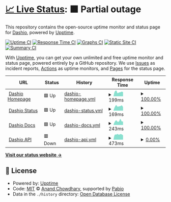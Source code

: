 # [📈 Live Status](https://status.dashio.net): <!--live status--> **🟧 Partial outage**

This repository contains the open-source uptime monitor and status page for [Dashio](https://dashio.net), powered by [Upptime](https://github.com/upptime/upptime).

[![Uptime CI](https://github.com/DashioDevs/status/workflows/Uptime%20CI/badge.svg)](https://github.com/DashioDevs/status/actions?query=workflow%3A%22Uptime+CI%22)
[![Response Time CI](https://github.com/DashioDevs/status/workflows/Response%20Time%20CI/badge.svg)](https://github.com/DashioDevs/status/actions?query=workflow%3A%22Response+Time+CI%22)
[![Graphs CI](https://github.com/DashioDevs/status/workflows/Graphs%20CI/badge.svg)](https://github.com/DashioDevs/status/actions?query=workflow%3A%22Graphs+CI%22)
[![Static Site CI](https://github.com/DashioDevs/status/workflows/Static%20Site%20CI/badge.svg)](https://github.com/DashioDevs/status/actions?query=workflow%3A%22Static+Site+CI%22)
[![Summary CI](https://github.com/DashioDevs/status/workflows/Summary%20CI/badge.svg)](https://github.com/DashioDevs/status/actions?query=workflow%3A%22Summary+CI%22)

With [Upptime](https://upptime.js.org), you can get your own unlimited and free uptime monitor and status page, powered entirely by a GitHub repository. We use [Issues](https://github.com/DashioDevs/status/issues) as incident reports, [Actions](https://github.com/DashioDevs/status/actions) as uptime monitors, and [Pages](https://status.dashio.net) for the status page.

<!--start: status pages-->
<!-- This summary is generated by Upptime (https://github.com/upptime/upptime) -->
<!-- Do not edit this manually, your changes will be overwritten -->
<!-- prettier-ignore -->
| URL | Status | History | Response Time | Uptime |
| --- | ------ | ------- | ------------- | ------ |
| <img alt="" src="https://icons.duckduckgo.com/ip3/www.dashio.net.ico" height="13"> [Dashio Homepage](https://www.dashio.net) | 🟩 Up | [dashio-homepage.yml](https://github.com/DashioDevs/status/commits/HEAD/history/dashio-homepage.yml) | <details><summary><img alt="Response time graph" src="./graphs/dashio-homepage/response-time-week.png" height="20"> 199ms</summary><br><a href="https://status.dashio.net/history/dashio-homepage"><img alt="Response time 186" src="https://img.shields.io/endpoint?url=https%3A%2F%2Fraw.githubusercontent.com%2FDashioDevs%2Fstatus%2FHEAD%2Fapi%2Fdashio-homepage%2Fresponse-time.json"></a><br><a href="https://status.dashio.net/history/dashio-homepage"><img alt="24-hour response time 193" src="https://img.shields.io/endpoint?url=https%3A%2F%2Fraw.githubusercontent.com%2FDashioDevs%2Fstatus%2FHEAD%2Fapi%2Fdashio-homepage%2Fresponse-time-day.json"></a><br><a href="https://status.dashio.net/history/dashio-homepage"><img alt="7-day response time 199" src="https://img.shields.io/endpoint?url=https%3A%2F%2Fraw.githubusercontent.com%2FDashioDevs%2Fstatus%2FHEAD%2Fapi%2Fdashio-homepage%2Fresponse-time-week.json"></a><br><a href="https://status.dashio.net/history/dashio-homepage"><img alt="30-day response time 205" src="https://img.shields.io/endpoint?url=https%3A%2F%2Fraw.githubusercontent.com%2FDashioDevs%2Fstatus%2FHEAD%2Fapi%2Fdashio-homepage%2Fresponse-time-month.json"></a><br><a href="https://status.dashio.net/history/dashio-homepage"><img alt="1-year response time 186" src="https://img.shields.io/endpoint?url=https%3A%2F%2Fraw.githubusercontent.com%2FDashioDevs%2Fstatus%2FHEAD%2Fapi%2Fdashio-homepage%2Fresponse-time-year.json"></a></details> | <details><summary><a href="https://status.dashio.net/history/dashio-homepage">100.00%</a></summary><a href="https://status.dashio.net/history/dashio-homepage"><img alt="All-time uptime 100.00%" src="https://img.shields.io/endpoint?url=https%3A%2F%2Fraw.githubusercontent.com%2FDashioDevs%2Fstatus%2FHEAD%2Fapi%2Fdashio-homepage%2Fuptime.json"></a><br><a href="https://status.dashio.net/history/dashio-homepage"><img alt="24-hour uptime 100.00%" src="https://img.shields.io/endpoint?url=https%3A%2F%2Fraw.githubusercontent.com%2FDashioDevs%2Fstatus%2FHEAD%2Fapi%2Fdashio-homepage%2Fuptime-day.json"></a><br><a href="https://status.dashio.net/history/dashio-homepage"><img alt="7-day uptime 100.00%" src="https://img.shields.io/endpoint?url=https%3A%2F%2Fraw.githubusercontent.com%2FDashioDevs%2Fstatus%2FHEAD%2Fapi%2Fdashio-homepage%2Fuptime-week.json"></a><br><a href="https://status.dashio.net/history/dashio-homepage"><img alt="30-day uptime 100.00%" src="https://img.shields.io/endpoint?url=https%3A%2F%2Fraw.githubusercontent.com%2FDashioDevs%2Fstatus%2FHEAD%2Fapi%2Fdashio-homepage%2Fuptime-month.json"></a><br><a href="https://status.dashio.net/history/dashio-homepage"><img alt="1-year uptime 100.00%" src="https://img.shields.io/endpoint?url=https%3A%2F%2Fraw.githubusercontent.com%2FDashioDevs%2Fstatus%2FHEAD%2Fapi%2Fdashio-homepage%2Fuptime-year.json"></a></details>
| <img alt="" src="https://icons.duckduckgo.com/ip3/status.dashio.net.ico" height="13"> [Dashio Status](https://status.dashio.net) | 🟩 Up | [dashio-status.yml](https://github.com/DashioDevs/status/commits/HEAD/history/dashio-status.yml) | <details><summary><img alt="Response time graph" src="./graphs/dashio-status/response-time-week.png" height="20"> 169ms</summary><br><a href="https://status.dashio.net/history/dashio-status"><img alt="Response time 174" src="https://img.shields.io/endpoint?url=https%3A%2F%2Fraw.githubusercontent.com%2FDashioDevs%2Fstatus%2FHEAD%2Fapi%2Fdashio-status%2Fresponse-time.json"></a><br><a href="https://status.dashio.net/history/dashio-status"><img alt="24-hour response time 140" src="https://img.shields.io/endpoint?url=https%3A%2F%2Fraw.githubusercontent.com%2FDashioDevs%2Fstatus%2FHEAD%2Fapi%2Fdashio-status%2Fresponse-time-day.json"></a><br><a href="https://status.dashio.net/history/dashio-status"><img alt="7-day response time 169" src="https://img.shields.io/endpoint?url=https%3A%2F%2Fraw.githubusercontent.com%2FDashioDevs%2Fstatus%2FHEAD%2Fapi%2Fdashio-status%2Fresponse-time-week.json"></a><br><a href="https://status.dashio.net/history/dashio-status"><img alt="30-day response time 206" src="https://img.shields.io/endpoint?url=https%3A%2F%2Fraw.githubusercontent.com%2FDashioDevs%2Fstatus%2FHEAD%2Fapi%2Fdashio-status%2Fresponse-time-month.json"></a><br><a href="https://status.dashio.net/history/dashio-status"><img alt="1-year response time 174" src="https://img.shields.io/endpoint?url=https%3A%2F%2Fraw.githubusercontent.com%2FDashioDevs%2Fstatus%2FHEAD%2Fapi%2Fdashio-status%2Fresponse-time-year.json"></a></details> | <details><summary><a href="https://status.dashio.net/history/dashio-status">100.00%</a></summary><a href="https://status.dashio.net/history/dashio-status"><img alt="All-time uptime 99.82%" src="https://img.shields.io/endpoint?url=https%3A%2F%2Fraw.githubusercontent.com%2FDashioDevs%2Fstatus%2FHEAD%2Fapi%2Fdashio-status%2Fuptime.json"></a><br><a href="https://status.dashio.net/history/dashio-status"><img alt="24-hour uptime 100.00%" src="https://img.shields.io/endpoint?url=https%3A%2F%2Fraw.githubusercontent.com%2FDashioDevs%2Fstatus%2FHEAD%2Fapi%2Fdashio-status%2Fuptime-day.json"></a><br><a href="https://status.dashio.net/history/dashio-status"><img alt="7-day uptime 100.00%" src="https://img.shields.io/endpoint?url=https%3A%2F%2Fraw.githubusercontent.com%2FDashioDevs%2Fstatus%2FHEAD%2Fapi%2Fdashio-status%2Fuptime-week.json"></a><br><a href="https://status.dashio.net/history/dashio-status"><img alt="30-day uptime 100.00%" src="https://img.shields.io/endpoint?url=https%3A%2F%2Fraw.githubusercontent.com%2FDashioDevs%2Fstatus%2FHEAD%2Fapi%2Fdashio-status%2Fuptime-month.json"></a><br><a href="https://status.dashio.net/history/dashio-status"><img alt="1-year uptime 99.82%" src="https://img.shields.io/endpoint?url=https%3A%2F%2Fraw.githubusercontent.com%2FDashioDevs%2Fstatus%2FHEAD%2Fapi%2Fdashio-status%2Fuptime-year.json"></a></details>
| <img alt="" src="https://icons.duckduckgo.com/ip3/docs.dashio.net.ico" height="13"> [Dashio Docs](https://docs.dashio.net) | 🟩 Up | [dashio-docs.yml](https://github.com/DashioDevs/status/commits/HEAD/history/dashio-docs.yml) | <details><summary><img alt="Response time graph" src="./graphs/dashio-docs/response-time-week.png" height="20"> 243ms</summary><br><a href="https://status.dashio.net/history/dashio-docs"><img alt="Response time 253" src="https://img.shields.io/endpoint?url=https%3A%2F%2Fraw.githubusercontent.com%2FDashioDevs%2Fstatus%2FHEAD%2Fapi%2Fdashio-docs%2Fresponse-time.json"></a><br><a href="https://status.dashio.net/history/dashio-docs"><img alt="24-hour response time 215" src="https://img.shields.io/endpoint?url=https%3A%2F%2Fraw.githubusercontent.com%2FDashioDevs%2Fstatus%2FHEAD%2Fapi%2Fdashio-docs%2Fresponse-time-day.json"></a><br><a href="https://status.dashio.net/history/dashio-docs"><img alt="7-day response time 243" src="https://img.shields.io/endpoint?url=https%3A%2F%2Fraw.githubusercontent.com%2FDashioDevs%2Fstatus%2FHEAD%2Fapi%2Fdashio-docs%2Fresponse-time-week.json"></a><br><a href="https://status.dashio.net/history/dashio-docs"><img alt="30-day response time 262" src="https://img.shields.io/endpoint?url=https%3A%2F%2Fraw.githubusercontent.com%2FDashioDevs%2Fstatus%2FHEAD%2Fapi%2Fdashio-docs%2Fresponse-time-month.json"></a><br><a href="https://status.dashio.net/history/dashio-docs"><img alt="1-year response time 253" src="https://img.shields.io/endpoint?url=https%3A%2F%2Fraw.githubusercontent.com%2FDashioDevs%2Fstatus%2FHEAD%2Fapi%2Fdashio-docs%2Fresponse-time-year.json"></a></details> | <details><summary><a href="https://status.dashio.net/history/dashio-docs">100.00%</a></summary><a href="https://status.dashio.net/history/dashio-docs"><img alt="All-time uptime 100.00%" src="https://img.shields.io/endpoint?url=https%3A%2F%2Fraw.githubusercontent.com%2FDashioDevs%2Fstatus%2FHEAD%2Fapi%2Fdashio-docs%2Fuptime.json"></a><br><a href="https://status.dashio.net/history/dashio-docs"><img alt="24-hour uptime 100.00%" src="https://img.shields.io/endpoint?url=https%3A%2F%2Fraw.githubusercontent.com%2FDashioDevs%2Fstatus%2FHEAD%2Fapi%2Fdashio-docs%2Fuptime-day.json"></a><br><a href="https://status.dashio.net/history/dashio-docs"><img alt="7-day uptime 100.00%" src="https://img.shields.io/endpoint?url=https%3A%2F%2Fraw.githubusercontent.com%2FDashioDevs%2Fstatus%2FHEAD%2Fapi%2Fdashio-docs%2Fuptime-week.json"></a><br><a href="https://status.dashio.net/history/dashio-docs"><img alt="30-day uptime 100.00%" src="https://img.shields.io/endpoint?url=https%3A%2F%2Fraw.githubusercontent.com%2FDashioDevs%2Fstatus%2FHEAD%2Fapi%2Fdashio-docs%2Fuptime-month.json"></a><br><a href="https://status.dashio.net/history/dashio-docs"><img alt="1-year uptime 100.00%" src="https://img.shields.io/endpoint?url=https%3A%2F%2Fraw.githubusercontent.com%2FDashioDevs%2Fstatus%2FHEAD%2Fapi%2Fdashio-docs%2Fuptime-year.json"></a></details>
| <img alt="" src="https://icons.duckduckgo.com/ip3/api.dashio.net.ico" height="13"> [Dashio API](https://api.dashio.net/rest/core/health) | 🟥 Down | [dashio-api.yml](https://github.com/DashioDevs/status/commits/HEAD/history/dashio-api.yml) | <details><summary><img alt="Response time graph" src="./graphs/dashio-api/response-time-week.png" height="20"> 473ms</summary><br><a href="https://status.dashio.net/history/dashio-api"><img alt="Response time 521" src="https://img.shields.io/endpoint?url=https%3A%2F%2Fraw.githubusercontent.com%2FDashioDevs%2Fstatus%2FHEAD%2Fapi%2Fdashio-api%2Fresponse-time.json"></a><br><a href="https://status.dashio.net/history/dashio-api"><img alt="24-hour response time 400" src="https://img.shields.io/endpoint?url=https%3A%2F%2Fraw.githubusercontent.com%2FDashioDevs%2Fstatus%2FHEAD%2Fapi%2Fdashio-api%2Fresponse-time-day.json"></a><br><a href="https://status.dashio.net/history/dashio-api"><img alt="7-day response time 473" src="https://img.shields.io/endpoint?url=https%3A%2F%2Fraw.githubusercontent.com%2FDashioDevs%2Fstatus%2FHEAD%2Fapi%2Fdashio-api%2Fresponse-time-week.json"></a><br><a href="https://status.dashio.net/history/dashio-api"><img alt="30-day response time 535" src="https://img.shields.io/endpoint?url=https%3A%2F%2Fraw.githubusercontent.com%2FDashioDevs%2Fstatus%2FHEAD%2Fapi%2Fdashio-api%2Fresponse-time-month.json"></a><br><a href="https://status.dashio.net/history/dashio-api"><img alt="1-year response time 521" src="https://img.shields.io/endpoint?url=https%3A%2F%2Fraw.githubusercontent.com%2FDashioDevs%2Fstatus%2FHEAD%2Fapi%2Fdashio-api%2Fresponse-time-year.json"></a></details> | <details><summary><a href="https://status.dashio.net/history/dashio-api">0.00%</a></summary><a href="https://status.dashio.net/history/dashio-api"><img alt="All-time uptime 81.65%" src="https://img.shields.io/endpoint?url=https%3A%2F%2Fraw.githubusercontent.com%2FDashioDevs%2Fstatus%2FHEAD%2Fapi%2Fdashio-api%2Fuptime.json"></a><br><a href="https://status.dashio.net/history/dashio-api"><img alt="24-hour uptime 0.00%" src="https://img.shields.io/endpoint?url=https%3A%2F%2Fraw.githubusercontent.com%2FDashioDevs%2Fstatus%2FHEAD%2Fapi%2Fdashio-api%2Fuptime-day.json"></a><br><a href="https://status.dashio.net/history/dashio-api"><img alt="7-day uptime 0.00%" src="https://img.shields.io/endpoint?url=https%3A%2F%2Fraw.githubusercontent.com%2FDashioDevs%2Fstatus%2FHEAD%2Fapi%2Fdashio-api%2Fuptime-week.json"></a><br><a href="https://status.dashio.net/history/dashio-api"><img alt="30-day uptime 36.88%" src="https://img.shields.io/endpoint?url=https%3A%2F%2Fraw.githubusercontent.com%2FDashioDevs%2Fstatus%2FHEAD%2Fapi%2Fdashio-api%2Fuptime-month.json"></a><br><a href="https://status.dashio.net/history/dashio-api"><img alt="1-year uptime 81.65%" src="https://img.shields.io/endpoint?url=https%3A%2F%2Fraw.githubusercontent.com%2FDashioDevs%2Fstatus%2FHEAD%2Fapi%2Fdashio-api%2Fuptime-year.json"></a></details>

<!--end: status pages-->

[**Visit our status website →**](https://status.dashio.net)

## 📄 License

- Powered by: [Upptime](https://github.com/upptime/upptime)
- Code: [MIT](./LICENSE) © [Anand Chowdhary](https://anandchowdhary.com), supported by [Pabio](https://pabio.com)
- Data in the `./history` directory: [Open Database License](https://opendatacommons.org/licenses/odbl/1-0/)

